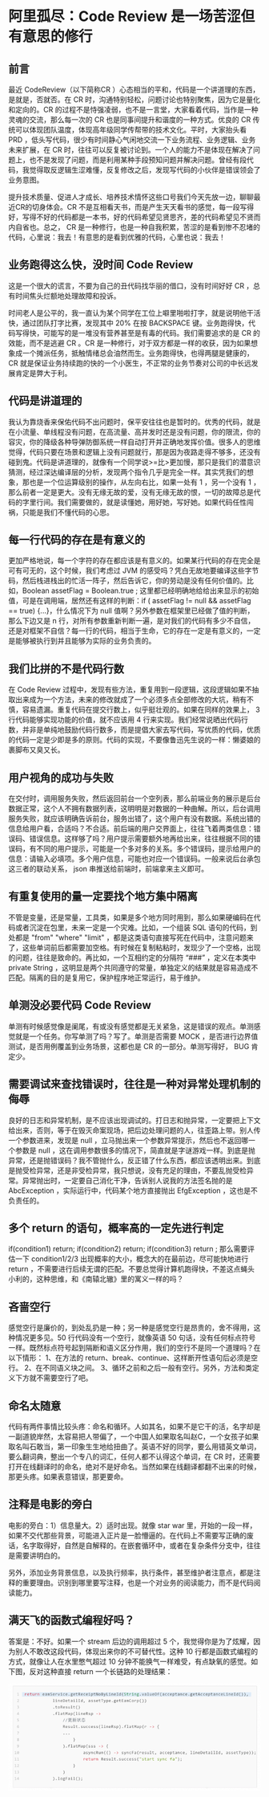 # 阿里孤尽：Code Review 是一场苦涩但有意思的修行

## 前言
最近 CodeReview（以下简称CR ）心态相当的平和，代码是一个讲道理的东西，是就是，否就否。在 CR 时，沟通特别轻松，问题讨论也特别聚焦，因为它是量化和定向的。CR 的过程不是恃强凌弱，也不是一言堂，大家看着代码，当作是一种灵魂的交流，那么每一次的 CR 也是同事间提升和谐度的一种方式。优良的 CR 传统可以体现团队温度，体现高年级同学传帮带的技术文化。平时，大家抬头看 PRD ，低头写代码，很少有时间静心气闲地交流一下业务流程、业务逻辑、业务未来扩展，在 CR 时，往往可以反复被讨论到。一个人的能力不是体现在解决了问题上，也不是发现了问题，而是利用某种手段预知问题并解决问题。曾经有段代码，我觉得取反逻辑生涩难懂，反复修改之后，发现写代码的小伙伴是错误领会了业务意图。

提升技术质量、促进人才成长、培养技术情怀这些口号我们今天先放一边，聊聊最近CR的切身体会。CR 不是互相看天书，而是产生天天看书的感觉，每一段写得好，写得不好的代码都是一本书，好的代码希望见贤思齐，差的代码希望见不贤而内自省也。总之， CR 是一种修行，也是一种自我积累，苦涩的是看到惨不忍堵的代码，心里说：我去！有意思的是看到优雅的代码，心里也说：我去！ 

## 业务跑得这么快，没时间 Code Review
这是一个很大的谎言，不要为自己的丑代码找华丽的借口，没有时间好好 CR ，总有时间焦头烂额地处理故障和投诉。

时间老人是公平的，我一直认为某个同学在工位上噼里啪啦打字，就是说明他干活快，通过团队打字比赛，发现其中 20% 在按 BACKSPACE 键。业务跑得快，代码写得快，可能写的是一堆没有营养甚至是有毒的代码。我们需要追求的是 CR 的效能，而不是逃避 CR 。CR 是一种修行，对于双方都是一样的收获，因为如果想象成一个摊派任务，抵触情绪总会油然而生。业务跑得快，也得两腿是健康的， CR 就是保证业务持续跑的快的一个小医生，不正常的业务节奏对公司的中长远发展肯定是弊大于利。

## 代码是讲道理的

我认为靠烧香来保佑代码不出问题时，保平安往往也是暂时的。优秀的代码，就是在小流量、单线程没有问题，在高流量、高并发时还是没有问题，你的限流，你的容灾，你的降级各种导弹防御系统一样自动打开并正确地发挥价值。很多人的思维觉得，代码只要在场景和逻辑上没有问题就行，那是因为夜路走得不够多，还没有碰到鬼。代码是讲道理的，就像有一个同学说>=比>更加慢，那只是我们的潜意识猜测，经过深达编译层的分析，发现两个指令几乎是完全一样。其实凭我们的想象，那也是一个位运算级别的操作，从左向右比，如果一处有 1 ，另一个没有 1 ，那么前者一定是更大。没有无缘无故的爱，没有无缘无故的恨，一切的故障总是代码的字里行间。我们需要做的，就是读懂她，用好她，写好她。如果代码任性闯祸，只能是我们不懂代码的心思。

## 每一行代码的存在是有意义的

更加严格地说，每一个字符的存在都应该是有意义的。如果某行代码的存在完全是可有可无的，这个时候，我们考虑过 JVM 的感受吗？凭白无故地要编译这些字节码，然后栈进栈出的忙活一阵子，然后告诉它，你的劳动是没有任何价值的。比如，Boolean assetFlag = Boolean.true ; 这里都已经明确地给给出来显示的初始值，可是在调用端，居然还有这样的判断：if ( assetFlag != null && assetFlag == true) {...}，什么情况下为 null 值啊？另外参数在框架里已经做了值的判断，那么下边又是 n 行，对所有参数重新判断一遍，是对我们的代码有多少不自信，还是对框架不自信？每一行的代码，相当于生命，它的存在一定是有意义的，一定是能够被执行到并且能够为实际的业务负责的。

## 我们比拼的不是代码行数
在 Code Review 过程中，发现有些方法，重复用到一段逻辑，这段逻辑如果不抽取出来成为一个方法，未来的修改就成了一个必须多点全部修改的大坑，稍有不慎，容易遗漏。重复代码在提交行数上，似乎挺壮观的。如果在同样的效果上， 3 行代码能够实现功能的价值，就不应该用 4 行来实现。我们经常说晒出代码行数，并非是单纯地鼓励代码行数多，而是提倡大家去写代码，写优质的代码，优质的代码一定是少即是多的原则。代码的实现，不要像鲁迅先生说的一样：懒婆娘的裹脚布又臭又长。

## 用户视角的成功与失败
在交付时，调用服务失败，然后返回前台一个空列表，那么前端业务的展示是后台数据正常，这个人不拥有数据列表，这明明是对数据的一种曲解。所以，后台调用服务失败，就应该明确告诉前台，服务出错了，这个用户有没有数据。系统出错的信息给用户看，合适吗？不合适。前后端的用户交界面上，往往飞着两类信息：错误码、错误信息。这样够了吗？用户提示需要额外地再给出来，往往根据不同的错误码，有不同的用户提示，可能是一个多对多的关系。多个错误码，提示给用户的信息：请输入必填项。多个用户信息，可能也对应一个错误码。一般来说后台承包这三者的联动关系， json 串推送给前端时，前端拿来主义即可。

## 有重复使用的量一定要找个地方集中隔离

不管是变量，还是常量，工具类，如果是多个地方同时用到，那么如果硬编码在代码或者沉淀在包里，未来一定是一个灾难。比如，一个组装 SQL 语句的代码，到处都是 "from" "where" "limit" ，都是这类语句直接写死在代码中，注意问题来了，这些单词前后都需要加空格。有时候在复制粘粘时，发现少了一个空格，出现的问题，往往是致命的。再比如，一个互相约定的分隔符 “###” ，定义在本类中 private String ，这明显是两个共同遵守的常量，单独定义的结果就是容易造成不匹配。隔离的目的是复用它，保护程序地正常运行，易于维护。

## 单测没必要代码 Code Review
单测有时候感觉像是阑尾，有或没有感觉都是无关紧急，这是错误的观点。单测感觉就是一个任务。你写单测了吗？写了。单测是否需要 MOCK ，是否进行边界值测试，是否用例覆盖到业务场景，这都也是 CR 的一部分。单测写得好， BUG 肯定少。

## 需要调试来查找错误时，往往是一种对异常处理机制的侮辱     
良好的日志和异常机制，是不应该出现调试的。打日志和抛异常，一定要把上下文给出来，否则，等于在毁灭命案现场，把后边处理问题的人，往歪路上带。别人传一个参数进来，发现是 null ，立马抛出来一个参数异常提示，然后也不返回哪一个参数是 null ，这在调用参数很多的情况下，简直就是字谜游戏一样。到底是抛异常，还是抛错误码？我不管抛什么，反正错了什么东西，都应该透明出来。到底是抛受检异常，还是非受检异常，我只想说，没有充足的理由，不要乱抛受检异常。异常抛出时，一定要自己消化干净，告诉别人说我的方法签名抛的是 AbcException ，实际运行中，代码某个地方直接抛出 EfgException ，这也是不负责任的。

## 多个 return 的语句，概率高的一定先进行判定

if(condition1) return; if(condition2) return; if(condition3) return ; 那么需要评估一下 condition1/2/3 出现概率的大小，概念大的在最前边，尽可能快地进行 return ，不需要进行后续无谓的匹配。不要总觉得计算机跑得快，不差这点蝇头小利的，这种思维，和《南辕北辙》里的寓义一样的吗？

## 吝啬空行
感觉空行是廉价的，到处乱扔是一种；另一种是感觉空行是昂贵的，舍不得用，这种情况更多见。50 行代码没有一个空行，就像英语 50 句话，没有任何标点符号一样。既然标点符号起到隔断和语义区分作用，我们的空行不是同一个道理吗？在以下情形：
1、在方法的 return、break、continue、这样断开性语句后必须是空行。
2、在不同语义块之间。
3、循环之前和之后一般有空行。另外，方法和类定义下方就不需要空行了吧。

## 命名太随意

代码有两件事情比较头疼：命名和循环。人如其名，如果不是它干的活，名字却是一副道貌岸然，太容易把人带偏了，一个中国人如果取名叫赵C，一个女孩子如果取名叫石敢当，第一印象生生地给扭曲了。英语不好的同学，要么用错英文单词，要么翻词典，整出一个专八的词汇，任何人都不认得这个单词，在 CR 时，还需要打开在线翻译时的命名，绝对不是好命名。当然如果在线翻译都翻不出来的时候，那更头疼。如果表意错误，那更要命。

## 注释是电影的旁白

电影的旁白：1）信息量大。2）适时出现。就像 star war 里，开始的一段一样，如果不交代那些背景，可能进入正片是一脸懵逼的。在代码上不需要写正确的废话，名字取得好，自然是自解释的。在嵌套循环中，或者在复杂条件分支中，往往是需要讲明白的。

另外，添加业务背景信息，以及执行频率，执行条件，甚至维护者注意点，都是注释的重要理由。识别到哪里要写注释，也是一个对业务的阅读能力，而不是代码阅读能力。

## 满天飞的函数式编程好吗？

答案是：不好。如果一个 stream 后边的调用超过 5 个，我觉得你是为了炫耀，因为别人不敢改这段代码，体现出来你的不可替代性。这种 10 行都是函数式编程的方式，就像让人在水里憋气超过 10 分钟不能换气一样难受，有点缺氧的感觉。如下图，反对这种直接 return 一个长链路的处理结果：

![](/static/image/9f2d4144efb7bccb2db46ebe221fb21b.webp)